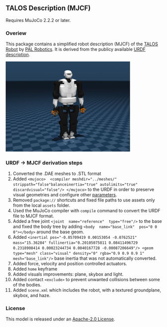 ## TALOS Description (MJCF)

Requires MuJoCo 2.2.2 or later.

### Overiew

This package contains a simplified robot description (MJCF) of the [TALOS Robot](https://pal-robotics.com/robots/talos/) by [PAL Robotics](https://pal-robotics.com/). It is derived from the publicy available [URDF description](https://github.com/pal-robotics/talos_robot/tree/kinetic-devel/talos_description).

<p float="left">
  <img src="talos.png" width="400">
</p>


### URDF -> MJCF derivation steps

 1. Converted the .DAE meshes to .STL format
 2.  Added   `<mujoco>  <compiler meshdir="../meshes/" strippath="false"balanceinertia="true" autolimits="true" discardvisual="false"/> </mujoco>` to the URDF in order to preserve visual geometries and configure other [parameters](https://mujoco.readthedocs.io/en/stable/XMLreference.html#compiler).
 3. Removed `package://` shortcuts and fixed file paths to use assets only from the local `assets` folder.
 4.  Used the MuJoCo compiler with `compile` command to convert the URDF file to MJCF  format.
 5. Added a free joint `<joint  name="reference"  type="free"/>` to the base and fixed the body tree by adding `<body  name="base_link"  pos="0 0 0"></body>` around the base geom.
 6. Added `<inertial pos="-0.05709419 0.00153054 -0.0762521" mass="15.36284" fullinertia="0.20105075811 0.08411496729 0.2318908414 0.00023244734 0.0040167728 -0.00087206649"/> <geom type="mesh" class="visual" density="0" rgba="0.9 0.9 0.9 1" mesh="base_link"/>` base inertia that was not automatically converted.
 7. Added force, velocity and position controlled actuators.
 8. Added `home` keyframe
 9.  Added visuals improvements: plane, skybox and light.
 10.  Added contact `<exclude>` to prevent unwanted collisions between some of the bodies.
 11. Added `scene.xml` which includes the robot, with a textured groundplane, skybox, and haze.


### License

This model is released under an [Apache-2.0 License](LICENSE).
